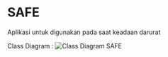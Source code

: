 # SAFE
Aplikasi untuk digunakan pada saat keadaan darurat

Class Diagram :
![Class Diagram SAFE](https://user-images.githubusercontent.com/79202858/115720702-83bd0180-a3a7-11eb-858d-45f543e58a4a.png)
